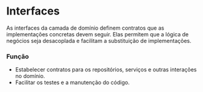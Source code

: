 # Interfaces

As interfaces da camada de domínio definem contratos que as implementações concretas devem seguir.
Elas permitem que a lógica de negócios seja desacoplada e facilitam a substituição de implementações.

### Função
- Estabelecer contratos para os repositórios, serviços e outras interações no domínio.
- Facilitar os testes e a manutenção do código.
